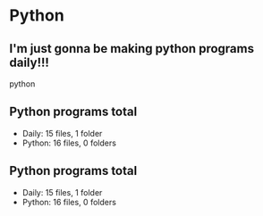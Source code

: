 # Python

## I'm just gonna be making python programs daily!!!

python

<!-- auto update greg -->
## Python programs total
- Daily: 15 files, 1 folder
- Python: 16 files, 0 folders
## Python programs total
- Daily: 15 files, 1 folder
- Python: 16 files, 0 folders